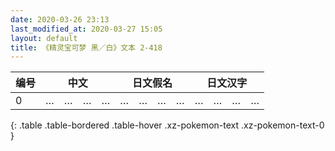 ```yaml
---
date: 2020-03-26 23:13
last_modified_at: 2020-03-27 15:05
layout: default
title: 《精灵宝可梦 黑／白》文本 2-418
---
```

| 编号 | 中文 | 日文假名 | 日文汉字 |
| ---- | ---- | ---- | --- |
| 0 | …　…　…　… | …　…　…　… | …　…　…　… |
{: .table .table-bordered .table-hover .xz-pokemon-text .xz-pokemon-text-0 }